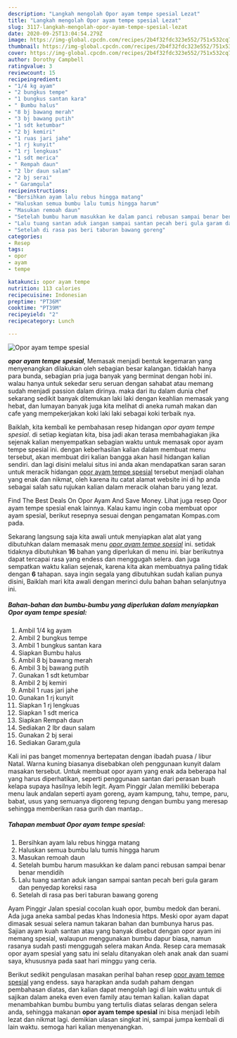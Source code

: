 ```yaml
---
description: "Langkah mengolah Opor ayam tempe spesial Lezat"
title: "Langkah mengolah Opor ayam tempe spesial Lezat"
slug: 3117-langkah-mengolah-opor-ayam-tempe-spesial-lezat
date: 2020-09-25T13:04:54.279Z
image: https://img-global.cpcdn.com/recipes/2b4f32fdc323e552/751x532cq70/opor-ayam-tempe-spesial-foto-resep-utama.jpg
thumbnail: https://img-global.cpcdn.com/recipes/2b4f32fdc323e552/751x532cq70/opor-ayam-tempe-spesial-foto-resep-utama.jpg
cover: https://img-global.cpcdn.com/recipes/2b4f32fdc323e552/751x532cq70/opor-ayam-tempe-spesial-foto-resep-utama.jpg
author: Dorothy Campbell
ratingvalue: 3
reviewcount: 15
recipeingredient:
- "1/4 kg ayam"
- "2 bungkus tempe"
- "1 bungkus santan kara"
- " Bumbu halus"
- "8 bj bawang merah"
- "3 bj bawang putih"
- "1 sdt ketumbar"
- "2 bj kemiri"
- "1 ruas jari jahe"
- "1 rj kunyit"
- "1 rj lengkuas"
- "1 sdt merica"
- " Rempah daun"
- "2 lbr daun salam"
- "2 bj serai"
- " Garamgula"
recipeinstructions:
- "Bersihkan ayam lalu rebus hingga matang"
- "Haluskan semua bumbu lalu tumis hingga harum"
- "Masukan remoah daun"
- "Setelah bumbu harum masukkan ke dalam panci rebusan sampai benar benar mendidih"
- "Lalu tuang santan aduk iangan sampai santan pecah beri gula garam dan penyedap koreksi rasa"
- "Setelah di rasa pas beri taburan bawang goreng"
categories:
- Resep
tags:
- opor
- ayam
- tempe

katakunci: opor ayam tempe 
nutrition: 113 calories
recipecuisine: Indonesian
preptime: "PT36M"
cooktime: "PT39M"
recipeyield: "2"
recipecategory: Lunch

---
```



![Opor ayam tempe spesial](https://img-global.cpcdn.com/recipes/2b4f32fdc323e552/751x532cq70/opor-ayam-tempe-spesial-foto-resep-utama.jpg)

<b><i>opor ayam tempe spesial</i></b>, Memasak menjadi bentuk kegemaran yang menyenangkan dilakukan oleh sebagian besar kalangan. tidaklah hanya para bunda, sebagian pria juga banyak yang berminat dengan hobi ini. walau hanya untuk sekedar seru seruan dengan sahabat atau memang sudah menjadi passion dalam dirinya. maka dari itu dalam dunia chef sekarang sedikit banyak ditemukan laki laki dengan keahlian memasak yang hebat, dan lumayan banyak juga kita melihat di aneka rumah makan dan cafe yang mempekerjakan koki laki laki sebagai koki terbaik nya.

Baiklah, kita kembali ke pembahasan resep hidangan <i>opor ayam tempe spesial</i>. di setiap kegiatan kita, bisa jadi akan terasa membahagiakan jika sejenak kalian menyempatkan sebagian waktu untuk memasak opor ayam tempe spesial ini. dengan keberhasilan kalian dalam membuat menu tersebut, akan membuat diri kalian bangga akan hasil hidangan kalian sendiri. dan lagi disini melalui situs ini anda akan mendapatkan saran saran untuk meracik hidangan <u>opor ayam tempe spesial</u> tersebut menjadi olahan yang enak dan nikmat, oleh karena itu catat alamat website ini di hp anda sebagai salah satu rujukan kalian dalam meracik olahan baru yang lezat.

Find The Best Deals On Opor Ayam And Save Money. Lihat juga resep Opor ayam tempe spesial enak lainnya. Kalau kamu ingin coba membuat opor ayam spesial, berikut resepnya sesuai dengan pengamatan Kompas.com pada.


Sekarang langsung saja kita awali untuk menyiapkan alat alat yang dibutuhkan dalam memasak menu <u><i>opor ayam tempe spesial</i></u> ini. setidak tidaknya dibutuhkan <b>16</b> bahan yang diperlukan di menu ini. biar berikutnya dapat tercapai rasa yang endess dan menggugah selera. dan juga sempatkan waktu kalian sejenak, karena kita akan membuatnya paling tidak dengan <b>6</b> tahapan. saya ingin segala yang dibutuhkan sudah kalian punya disini, Baiklah mari kita awali dengan merinci dulu bahan bahan selanjutnya ini.

<!--inarticleads1-->

##### Bahan-bahan dan bumbu-bumbu yang diperlukan dalam menyiapkan Opor ayam tempe spesial:

1. Ambil 1/4 kg ayam
1. Ambil 2 bungkus tempe
1. Ambil 1 bungkus santan kara
1. Siapkan  Bumbu halus
1. Ambil 8 bj bawang merah
1. Ambil 3 bj bawang putih
1. Gunakan 1 sdt ketumbar
1. Ambil 2 bj kemiri
1. Ambil 1 ruas jari jahe
1. Gunakan 1 rj kunyit
1. Siapkan 1 rj lengkuas
1. Siapkan 1 sdt merica
1. Siapkan  Rempah daun
1. Sediakan 2 lbr daun salam
1. Gunakan 2 bj serai
1. Sediakan  Garam,gula


Kali ini pas banget momennya bertepatan dengan ibadah puasa / libur Natal. Warna kuning biasanya disebabkan oleh penggunaan kunyit dalam masakan tersebut. Untuk membuat opor ayam yang enak ada beberapa hal yang harus diperhatikan, seperti penggunaan santan dari perasan buah kelapa supaya hasilnya lebih legit. Ayam Pinggir Jalan memiliki beberapa menu lauk andalan seperti ayam goreng, ayam kampung, tahu, tempe, paru, babat, usus yang semuanya digoreng tepung dengan bumbu yang meresap sehingga memberikan rasa gurih dan mantap.. 

<!--inarticleads2-->

##### Tahapan membuat Opor ayam tempe spesial:

1. Bersihkan ayam lalu rebus hingga matang
1. Haluskan semua bumbu lalu tumis hingga harum
1. Masukan remoah daun
1. Setelah bumbu harum masukkan ke dalam panci rebusan sampai benar benar mendidih
1. Lalu tuang santan aduk iangan sampai santan pecah beri gula garam dan penyedap koreksi rasa
1. Setelah di rasa pas beri taburan bawang goreng


Ayam Pinggir Jalan spesial cocolan kuah opor, bumbu medok dan berani. Ada juga aneka sambal pedas khas Indonesia https. Meski opor ayam dapat dimasak sesuai selera namun takaran bahan dan bumbunya harus pas. Sajian ayam kuah santan atau yang banyak disebut dengan opor ayam ini memang spesial, walaupun menggunakan bumbu dapur biasa, namun rasanya sudah pasti menggugah selera makan Anda. Resep cara memasak opor ayam spesial yang satu ini selalu ditanyakan oleh anak anak dan suami saya, khususnya pada saat hari minggu yang ceria. 

Berikut sedikit pengulasan masakan perihal bahan resep <u>opor ayam tempe spesial</u> yang endess. saya harapkan anda sudah paham dengan pembahasan diatas, dan kalian dapat mengolah lagi di lain waktu untuk di sajikan dalam aneka even even family atau teman kalian. kalian dapat menambahkan bumbu bumbu yang tertulis diatas selaras dengan selera anda, sehingga makanan <b>opor ayam tempe spesial</b> ini bisa menjadi lebih lezat dan nikmat lagi. demikian ulasan singkat ini, sampai jumpa kembali di lain waktu. semoga hari kalian menyenangkan.
